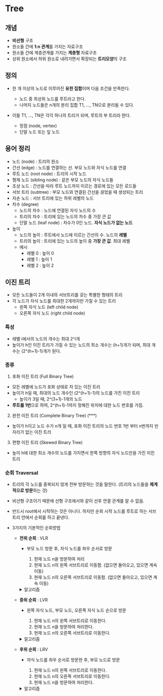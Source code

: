 # Tree

## 개념
-  **비선형** 구조
-  원소들 간에 **1:n 관계**를 가지는 자료구조
-  원소들 간에 계층관계를 가지는 **계층형** 자료구조
-  상위 원소에서 하위 원소로 내려가면서 확장되는 **트리모양**의 구조

## 정의

- 한 개 이상의 노드로 이루어진 **유한 집합**이며 다음 조건을 만족한다.
    - 노드 중 최상위 노드를 루트라고 한다.
    - 나머지 노드들은 n개의 분리 집합 T1, ..., TN으로 분리될 수 있다.

- 이들 T1, ..., TN은 각각 하나의 트리가 되며, 루트의 부 트리라 한다.
    - 정점 (node, vertex)
    - 단말 노드 또는 잎 노드
 
## 용어 정리

- 노드 (node) : 트리의 원소
- 간선 (edge) : 노드를 연결하는 선. 부모 노드와 자식 노드를 연결
- 루트 노드 (root node) : 트리의 시작 노드
- 형제 노드 (sibling node) : 같은 부모 노드의 자식 노드들
- 조상 노드 : 간선을 따라 루트 노드까지 이르는 경로에 있는 모든 로드들
- 서브 트리 (subtree) : 부모 노드와 연결된 간선을 끊었을 때 생성되는 트리
- 자손 노드 : 서브 트리에 있는 하위 레벨의 노드
- 차수 (degree)
    - 노드의 차수 : 노드에 연결된 자식 노드의 수
    - 트리의 차수 : 트리에 있는 노드의 차수 중 가장 큰 값
    - 단말 노드 (leaf node) : 차수가 0인 노드. **자식 노드가 없는 노드**
- 높이
    - 노드의 높이 : 루트에서 노드에 이르는 간선의 수. 노드의 **레벨**
    - 트리의 높이 : 트리에 있는 노드의 높이 중 **가장 큰 값**. 최대 레벨
    - 예시
        - 레벨 0 : 높이 0
        - 레벨 1 : 높이 1
        - 레벨 2 : 높이 2

## 이진 트리

- 모든 노드들이 2개 이내의 서브트리를 갖는 특별한 형태의 트리
- 각 노드가 자식 노드를 최대한 2개까지만 가질 수 있는 트리
    - 왼쪽 자식 노드 (left child node)
    - 오른쪽 자식 노드 (right child node)

### 특성

- 레벨 i에서의 노드의 개수는 최대 2^i개
- 높이가 h인 이진 트리가 가질 수 있는 노드의 최소 개수는 (h+1)개가 되며, 최대 개수는 (2^(h+1)-1)개가 된다.

### 종류

1. 포화 이진 트리 (Full Binary Tree)

- 모든 레벨에 노드가 포화 상태로 차 있는 이진 트리
- 높이가 h일 때, 최대의 노드 개수인 (2^(h+1)-1)의 노드를 가진 이진 트리
    - 높이가 3일 때, 2^(3+1)-1개의 노드
- **루트를 1번**으로 하여, 2^(h+1)-1까지 정해진 위치에 대한 노드 번호를 가짐.

2. 완전 이진 트리 (Complete Binary Tree) (***)

- 높이가 h이고 노드 수가 n개 일 때, 포화 이진 트리의 노드 번호 1번 부터 n번까지 빈 자리가 없는 이진 트리

3. 편향 이진 트리 (Skewed Binary Tree)

- 높이 h에 대한 최소 개수의 노드를 가지면서 한쪽 방향의 자식 노드만을 가진 이진 트리

### 순회 Traversal

- 트리의 각 노드를 중복되지 않게 전부 방문하는 것을 말한다. (트리의 노드들을 **체계적으로 방문**하는 것)
- 비선형 구조이기 때문에 선형 구조에서와 같이 선후 연결 관계를 알 수 없음.
- 반드시 root에서 시작하는 것은 아니다. 하지만 순회 시작 노드를 루트로 하는 서브트리 안에서 순회를 하고 끝낸다.

- 3가지의 기본적인 순회방법
    - **전위 순회** : VLR

        - 부모 노드 방문 후, 자식 노드를 좌우 순서로 방문

            1. 현재 노드 n을 방문하여 처리
            2. 현재 노드 n의 왼쪽 서브트리로 이동함. (없으면 돌아오고, 있으면 계속 이동)
            3. 현재 노드 n의 오른쪽 서브트리로 이동함. (없으면 돌아오고, 있으면 계속 이동)
        
        <details>
            <summary>알고리즘</summary>
            
        ```python
        def preorder_traverse(T):    # 전위 순회
            if T:
                visit(T)
                preorder_travers(T.left)
                preorder_travers(T.right)
        ```
      
        </details>
        
    - **중위 순회** : LVR
        - 왼쪽 자식 노드, 부모 노드, 오른쪽 자식 노드 순으로 방문

            1. 현재 노드 n의 왼쪽 서브트리로 이동한다.
            2. 현재 노드 n을 방문하여 처리한다.
            3. 현재 노드 n의 오른쪽 서브트리로 이동한다.
         
        <details>
            <summary>알고리즘</summary>
            
        ```python
        def inorder_traverse(T):    # 중위 순회
            if T:
                preorder_travers(T.left)
                visit(T)
                preorder_travers(T.right)
        ```
      
        </details>
        
    - **후위 순회** : LRV
        - 자식 노드를 좌우 순서로 방문한 후, 부모 노드로 방문
     
            1. 현재 노드 n의 왼쪽 서브트리로 이동한다.
            2. 현재 노드 n의 오른쪽 서브트리로 이동한다.
            3. 현재 노드 n을 방문하여 처리한다.
         
        <details>
            <summary>알고리즘</summary>
            
        ```python
        def postorder_traverse(T):    # 후위 순회
            if T:
                preorder_travers(T.left)
                preorder_travers(T.right)
                visit(T)
        ```
      
        </details>
